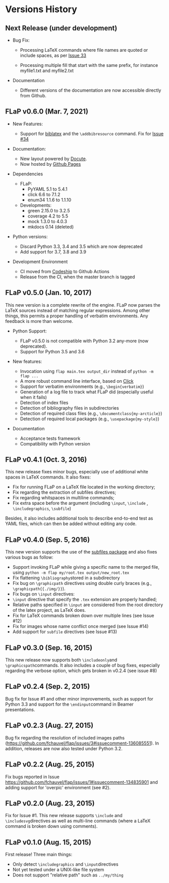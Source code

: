 # Versions History

## Next Release (under development)

 * Bug Fix:
   
   * Processing LaTeX commands where file names are quoted or include
     spaces, as per [Issue
     33](https://github.com/fchauvel/flap/issues/33)
    
   * Processing multiple fill that start with the same prefix, for
     instance myfile1.txt and myfile2.txt
     
 * Documentation
 
   * Different versions of the documentation are now accessible
     directly from Github.


## FLaP v0.6.0 (Mar. 7, 2021)

* New Features:
  * Support for [biblatex](https://ctan.org/pkg/biblatex?lang=en) and
    the `\addbibresource` command. Fix for [Issue
    #34](https://github.com/fchauvel/flap/issues/34)

* Documentation:
  * New layout powered by [Docute](https://docute.org/).
  * Now hosted by [Github
    Pages](http://fchauvel.github.io/flap/index.html)

* Dependencies
  * FLaP:
    * PyYAML 5.1 to 5.4.1
    * click 6.6 to 7.1.2
    * enum34 1.1.6 to 1.1.10
  * Developments:
    * green 2.15.0 to 3.2.5
    * coverage 4.2 to 5.5
    * mock 1.3.0 to 4.0.3
    * mkdocs 0.14 (deleted)

* Python versions:
    * Discard Python 3.3, 3.4 and 3.5 which are now deprecated
    * Add support for 3.7, 3.8 and 3.9
    
* Development Environment
  * CI moved from [Codeship](www.codeship.io) to Github Actions
  * Release from the CI, when the master branch is tagged

## FLaP v0.5.0 (Jan. 10, 2017)
This new version is a complete rewrite of the engine. FLaP now parses
the LaTeX sources instead of matching regular expressions. Among other
things, this permits a proper handling of verbatim environments. Any
feedback is more than welcome.

* Python Support:
    * FLaP v0.5.0 is not compatible with Python 3.2 any-more (now
      deprecated).
    * Support for Python 3.5 and 3.6

* New features:
    * Invocation using `flap main.tex output_dir` instead of `python
      -m flap ...`
    * A more robust command line interface, based on
      [Click](http://click.pocoo.org/6/)
    * Support for verbatim environments (e.g., `\begin{verbatim}`)
    * Generation of a log file to track what FLaP did (especially
      useful when it fails)
    * Detection of index files
    * Detection of bibliography files in subdirectories
    * Detection of required class files (e.g.,
      `\documentclass{my-arcticle}`)
    * Detection of required local packages (e.g.,
      `\usepackage{my-style}`)

* Documentation
    * Acceptance tests framework
    * Compatibility with Python version


## FLaP v0.4.1 (Oct. 3, 2016)

This new release fixes minor bugs, especially use of additional white
spaces in LaTeX commands. It also fixes:

 * Fix for running FLaP on a LaTeX file located in the working
   directory;
 * Fix regarding the extraction of subfiles directives;
 * Fix regarding whitspaces in multiline commands;
 * Fix extra space before the argument (including `\input`, `\include` ,
   `\includegraphics`, `\subfile`)

Besides, it also includes additional tools to describe end-to-end test
as YAML files, which can then be added without editing any code.

## FLaP v0.4.0 (Sep. 5, 2016)
This new version supports the use of the [subfiles
package](https://www.ctan.org/pkg/subfiles?lang=en) and also fixes
various bugs as follow:

 * Support invoking FLaP while giving a specific name to the merged
   file, using `python -m flap my/root.tex output/new_root.tex`
 * Fix flattening `\bibliography`stored in a subdirectory
 * Fix bug on `\graphicpath` directives using double curly braces
   (e.g., `\graphicpath{{./img/}}`).
 * Fix bugs on `\input` directives:
 * `\input` directive that specify the `.tex` extension are properly
   handled;
 * Relative paths specified in `\input` are considered from the root
   directory of the latex project, as LaTeX does.
 * Fix for LaTeX commands broken down over multiple lines (see Issue
   #12)
 * Fix for images whose name conflict once merged (see Issue #14)
 * Add support for `subfile` directives (see Issue #13)

## FLaP v0.3.0 (Sep. 16, 2015)

This new release now supports both `\includeonly`and
`\graphicspath`commands. It also includes a couple of bug fixes,
especially regarding the verbose option, which gets broken in v0.2.4
(see issue #8)

## FLaP v0.2.4 (Sep. 2, 2015)

Bug fix for Issue #1 and other minor improvements, such as support for
Python 3.3 and support for the `\endinput`command in Beamer
presentations.

## FLaP v0.2.3 (Aug. 27, 2015)

Bug fix regarding the resolution of included images paths
(https://github.com/fchauvel/flap/issues/3#issuecomment-136085551). In
addition, releases are now also tested under Python 3.2.

## FLaP v0.2.2 (Aug. 25, 2015)

Fix bugs reported in Issue
https://github.com/fchauvel/flap/issues/1#issuecomment-134835901 and
adding support for 'overpic' environment (see #2).

## FLaP v0.2.0 (Aug. 23, 2015)

Fix for Issue #1. This new release supports `\include` and
`\includesvg`directives as well as multi-line commands (where a LaTeX
command is broken down using comments).

## FLaP v0.1.0 (Aug. 15, 2015)

First release! Three main things:
 * Only detect `\includegraphics` and `\input`directives
 * Not yet tested under a UNIX-like file system
 * Does not support "relative path" such as `../my/thing`
